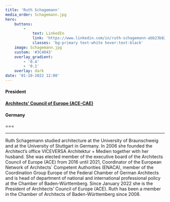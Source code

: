 ```yaml
---
title: 'Ruth Schagemann'
media_order: Schagemann.jpg
hero:
    buttons:
        -
            text: LinkedIn
            link: 'https://www.linkedin.com/in/ruth-schagemann-abb23b82/'
            classes: 'bg-primary text-white hover:text-black'
    image: Schagemann.jpg
    custom: '#3C4043'
    overlay_gradient:
        - '0.4'
        - '0.1'
    overlay: dark
date: '01-10-2022 12:00'
---
```


#### President
#### [ Architects’ Council of Europe (ACE-CAE)](https://www.ace-cae.eu/)
#### Germany
===
***
Ruth Schagemann studied architecture at the University of Braunschweig and at the University of Stuttgart in Germany. In 2006 she founded the Architect’s office VICEVERSA Architektur + Medien together with her husband. She was elected member of the executive board of the Architects Council of Europe (ACE) from 2016 until 2021, Coordinator of the European Network of Architects` Competent Authorities (ENACA), member of the Coordination Group Europe of the Federal Chamber of German Architects and is head of department of national and international professional policy at the Chamber of Baden-Württemberg. Since January 2022 she is the President of Architects’ Council of Europe (ACE). 
Ruth has been a member in the Chamber of Architects of Baden-Württemberg since 2008.